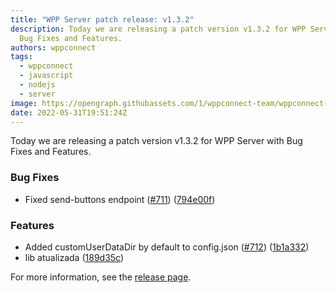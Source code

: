 ```yaml
---
title: "WPP Server patch release: v1.3.2"
description: Today we are releasing a patch version v1.3.2 for WPP Server with
  Bug Fixes and Features.
authors: wppconnect
tags:
  - wppconnect
  - javascript
  - nodejs
  - server
image: https://opengraph.githubassets.com/1/wppconnect-team/wppconnect-server/releases/tag/v1.3.2
date: 2022-05-31T19:51:24Z
---
```


Today we are releasing a patch version v1.3.2 for WPP Server with Bug Fixes and Features.

<!--truncate-->

### Bug Fixes

* Fixed send-buttons endpoint ([#711](https://github.com/wppconnect-team/wppconnect-server/issues/711)) ([794e00f](https://github.com/wppconnect-team/wppconnect-server/commit/794e00fb5de28c8d6a35676389093b3d71d2e31c))


### Features

* Added customUserDataDir by default to config.json ([#712](https://github.com/wppconnect-team/wppconnect-server/issues/712)) ([1b1a332](https://github.com/wppconnect-team/wppconnect-server/commit/1b1a33209f47ae0532509e73c928d236cb3f2b7f))
* lib atualizada ([189d35c](https://github.com/wppconnect-team/wppconnect-server/commit/189d35c0f2aa77e5888ece9a9eb6368d6203f650))

For more information, see the [release page](https://github.com/wppconnect-team/wppconnect-server/releases/tag/v1.3.2).